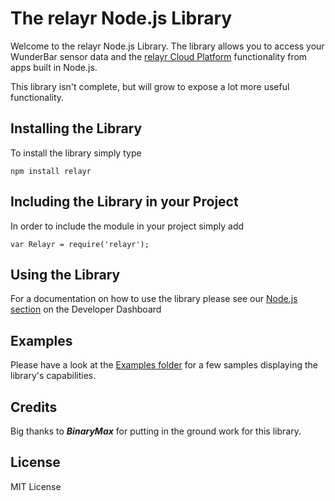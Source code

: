 # The relayr Node.js Library

Welcome to the relayr Node.js Library. The library allows you to access your WunderBar sensor data and the [relayr Cloud Platform](https://developer.relayr.io/documents/Welcome/Platform) functionality from apps built in Node.js.

This library isn't complete, but will grow to expose a lot more useful functionality.

## Installing the Library

To install the library simply type 

	npm install relayr


## Including the Library in your Project 

In order to include the module in your project simply add


	var Relayr = require('relayr');

## Using the Library  

For a documentation on how to use the library please see our [Node.js section](https://developer.relayr.io/documents/Nodejs/Reference) on the Developer Dashboard

## Examples

Please have a look at the [Examples folder](https://github.com/relayr/node-relayr/tree/documentation/examples) for a few samples displaying the library's capabilities.

## Credits
Big thanks to ***BinaryMax*** for putting in the ground work for this library.

## License
MIT License
